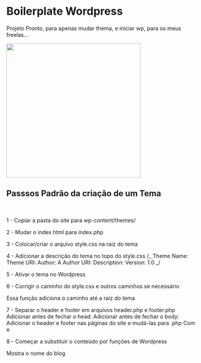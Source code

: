 <h1>Boilerplate Wordpress</h1>
<p>Projeto Pronto, para apenas mudar thema, e iniciar wp, para os meus freelas...</p>

<img src="https://media-cdn.tripadvisor.com/media/photo-s/15/08/21/54/20181013-162653-largejpg.jpg" width="350" />

<br />

<h2>Passsos Padrão da criação de um Tema</h2>
<br />

1 - Copiar a pasta do site para wp-content/themes/

2 - Mudar o index.html para index.php

3 - Colocar/criar o arquivo style.css na raiz do tema

4 - Adicionar a descrição do tema no topo do style.css
/_
Theme Name:
Theme URI:
Author: A
Author URI:
Description:
Version: 1.0
_/

5 - Ativar o tema no Wordpress

6 - Corrigir o caminho do style.css e outros caminhos se necessário

<?php echo get_stylesheet_directory_uri(); ?>

Essa função adiciona o caminho até a raiz do tema

7 - Separar o header e footer em arquivos header.php e footer.php
Adicionar antes de fechar o head: <?php wp_head(); ?>
Adicionar antes de fechar o body: <?php wp_footer(); ?>
Adicionar o header e footer nas páginas do site e mudá-las para .php
Com <?php get_header(); ?> e <?php get_footer(); ?>

8 - Começar a substituir o conteúdo por funções de Wordpress

<?php bloginfo('name'); ?>

Mostra o nome do blog
